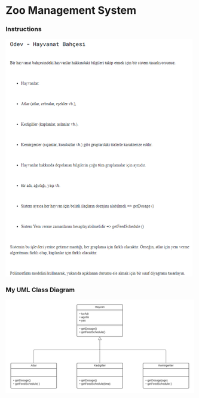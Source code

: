 # Zoo Management System

### Instructions

<img src = "instructions.png" alt = "instructions" width = "500"/>

### My UML Class Diagram

<img src="hw2.png" alt = "zoo management system"/>

